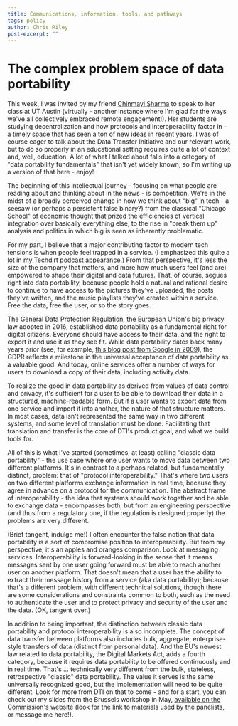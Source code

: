 ```yaml
---
title: Communications, information, tools, and pathways
tags: policy
author: Chris Riley
post-excerpt: ""
---
```


# The complex problem space of data portability

This week, I was invited by my friend [Chinmayi Sharma](https://www.linkedin.com/in/chinmayi-sharma-61b054142?miniProfileUrn=urn%3Ali%3Afs_miniProfile%3AACoAACKI03cBtYVeRlTjMhS7KdB-GfZkK-GTW7U) to speak to her class at UT Austin (virtually - another instance where I'm glad for the ways we've all collectively embraced remote engagement!). Her students are studying decentralization and how protocols and interoperability factor in - a timely space that has seen a ton of new ideas in recent years. I was of course eager to talk about the Data Transfer Initiative and our relevant work, but to do so properly in an educational setting requires quite a lot of context and, well, education. A lot of what I talked about falls into a category of "data portability fundamentals" that isn't yet widely known, so I'm writing up a version of that here - enjoy!

The beginning of this intellectual journey - focusing on what people are reading about and thinking about in the news - is competition. We're in the midst of a broadly perceived change in how we think about "big" in tech - a seesaw (or perhaps a persistent false binary?) from the classical "Chicago School" of economic thought that prized the efficiencies of vertical integration over basically everything else, to the rise in "break them up" analysis and politics in which big is seen as inherently problematic.

For my part, I believe that a major contributing factor to modern tech tensions is when people feel trapped in a service. (I emphasized this quite a lot in [my Techdirt podcast appearance](https://www.techdirt.com/2023/04/11/techdirt-podcast-episode-350-the-data-transfer-initiative/).) From that perspective, it's less the size of the company that matters, and more how much users feel (and are) empowered to shape their digital and data futures. That, of course, segues right into data portability, because people hold a natural and rational desire to continue to have access to the pictures they've uploaded, the posts they've written, and the music playlists they've created within a service. Free the data, free the user, or so the story goes.

The General Data Protection Regulation, the European Union's big privacy law adopted in 2016, established data portability as a fundamental right for digital citizens. Everyone should have access to their data, and the right to export it and use it as they see fit. While data portability dates back many years prior (see, for example, [this blog post from Google in 2009](https://publicpolicy.googleblog.com/2009/09/introducing-dataliberationorg-liberate.html)), the GDPR reflects a milestone in the universal acceptance of data portability as a valuable good. And today, online services offer a number of ways for users to download a copy of their data, including activity data.

To realize the good in data portability as derived from values of data control and privacy, it's sufficient for a user to be able to download their data in a structured, machine-readable form. But if a user wants to export data from one service and import it into another, the nature of that structure matters. In most cases, data isn't represented the same way in two different systems, and some level of translation must be done. Facilitating that translation and transfer is the core of DTI's product goal, and what we build tools for.

All of this is what I've started (sometimes, at least) calling "classic data portability" - the use case where one user wants to move data between two different platforms. It's in contrast to a perhaps related, but fundamentally distinct, problem: that of "protocol interoperability." That's where two users on two different platforms exchange information in real time, because they agree in advance on a protocol for the communication. The abstract frame of interoperability - the idea that systems should work together and be able to exchange data - encompasses both, but from an engineering perspective (and thus from a regulatory one, if the regulation is designed properly) the problems are very different.

(Brief tangent, indulge me!) I often encounter the false notion that data portability is a sort of compromise position to interoperability. But from my perspective, it's an apples and oranges comparison. Look at messaging services. Interoperability is forward-looking in the sense that it means messages sent by one user going forward must be able to reach another user on another platform. That doesn't mean that a user has the ability to extract their message history from a service (aka data portability); because that's a different problem, with different technical solutions, though there are some considerations and constraints common to both, such as the need to authenticate the user and to protect privacy and security of the user and the data. (OK, tangent over.)

In addition to being important, the distinction between classic data portability and protocol interoperability is also incomplete. The concept of data transfer between platforms also includes bulk, aggregate, enterprise-style transfers of data (distinct from personal data). And the EU's newest law related to data portability, the Digital Markets Act, adds a fourth category, because it requires data portability to be offered continuously and in real time. That's ... technically very different from the bulk, stateless, retrospective "classic" data portability. The value it serves is the same universally recognized good, but the implementation will need to be quite different. Look for more from DTI on that to come - and for a start, you can check out my slides from the Brussels workshop in May, [available on the Commission's website](https://digital-markets-act.ec.europa.eu/events/dma-and-data-related-obligations-2023-05-05_en) (look for the link to materials used by the panelists, or message me here!).
